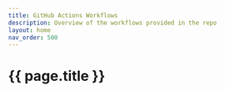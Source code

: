 ```yaml
---
title: GitHub Actions Workflows
description: Overview of the workflows provided in the repo
layout: home
nav_order: 500
---
```


# {{ page.title }}
